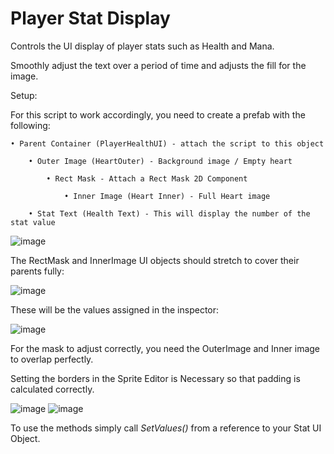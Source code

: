 # Player Stat Display

Controls the UI display of player stats such as Health and Mana.

Smoothly adjust the text over a period of time and adjusts the fill for the image.

Setup:

For this script to work accordingly, you need to create a prefab with the following:

    • Parent Container (PlayerHealthUI) - attach the script to this object
        
        • Outer Image (HeartOuter) - Background image / Empty heart
            
            • Rect Mask - Attach a Rect Mask 2D Component
                
                • Inner Image (Heart Inner) - Full Heart image
        
        • Stat Text (Health Text) - This will display the number of the stat value

![image](https://github.com/alyoctavian/PlayerStatDisplay/assets/33526573/50fdc42b-3cb4-42a5-9273-9ebfb3bb990d)

The RectMask and InnerImage UI objects should stretch to cover their parents fully:

![image](https://github.com/alyoctavian/PlayerStatDisplay/assets/33526573/d8ab4985-0dc4-4d14-81f0-b2bfdaa78524)

These will be the values assigned in the inspector:

![image](https://github.com/alyoctavian/PlayerStatDisplay/assets/33526573/ddcc9f7d-44a9-4ad7-b32d-41c03b48d537)

For the mask to adjust correctly, you need the OuterImage and Inner image to overlap perfectly.

Setting the borders in the Sprite Editor is Necessary so that padding is calculated correctly.

![image](https://github.com/alyoctavian/PlayerStatDisplay/assets/33526573/d6aed131-e62f-42b3-9007-99ef6f55ea55)
![image](https://github.com/alyoctavian/PlayerStatDisplay/assets/33526573/37fbfb38-abf1-43e1-b035-961dc60a9ad0)

To use the methods simply call *SetValues()* from a reference to your Stat UI Object.
